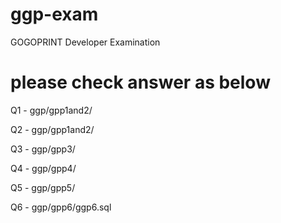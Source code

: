 # ggp-exam
GOGOPRINT Developer Examination

# please check answer as below 

Q1 - ggp/gpp1and2/

Q2 - ggp/gpp1and2/

Q3 - ggp/gpp3/

Q4 - ggp/gpp4/

Q5 - ggp/gpp5/

Q6 - ggp/gpp6/ggp6.sql
